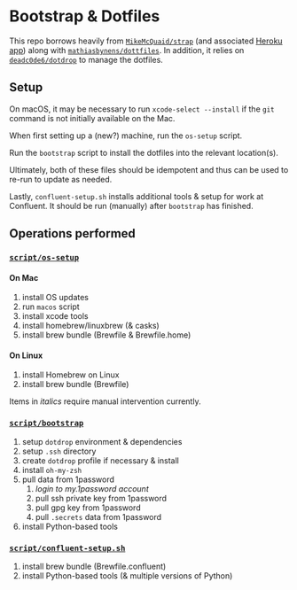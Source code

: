 # Bootstrap & Dotfiles

This repo borrows heavily from [`MikeMcQuaid/strap`](https://github.com/MikeMcQuaid/strap) (and associated [Heroku app](https://macos-strap.herokuapp.com/)) along with [`mathiasbynens/dottfiles`](https://github.com/mathiasbynens/dotfiles).
In addition, it relies on [`deadc0de6/dotdrop`](https://github.com/deadc0de6/dotdrop/) to manage the dotfiles.

## Setup

On macOS, it may be necessary to run `xcode-select --install` if the `git` command is not initially available on the Mac.

When first setting up a (new?) machine, run the `os-setup` script.

Run the `bootstrap` script to install the dotfiles into the relevant location(s).

Ultimately, both of these files should be idempotent and thus can be used to re-run to update as needed.

Lastly, `confluent-setup.sh` installs additional tools & setup for work at Confluent.  It should be run (manually) after `bootstrap` has finished.

## Operations performed

### [`script/os-setup`](script/os-setup)

#### On Mac
1. install OS updates
1. run `macos` script
1. install xcode tools
1. install homebrew/linuxbrew (& casks)
1. install brew bundle (Brewfile & Brewfile.home)

#### On Linux
1. install Homebrew on Linux
1. install brew bundle (Brewfile)

Items in *italics* require manual intervention currently.

### [`script/bootstrap`](script/bootstrap)

1. setup `dotdrop` environment & dependencies
1. setup `.ssh` directory
1. create `dotdrop` profile if necessary & install
1. install `oh-my-zsh`
1. pull data from 1password
    1. *login to my.1password account*
    1. pull ssh private key from 1password
    1. pull gpg key from 1password
    1. pull `.secrets` data from 1password
1. install Python-based tools

### [`script/confluent-setup.sh`](script/confluent-setup.sh)

1. install brew bundle (Brewfile.confluent)
2. install Python-based tools (& multiple versions of Python)

